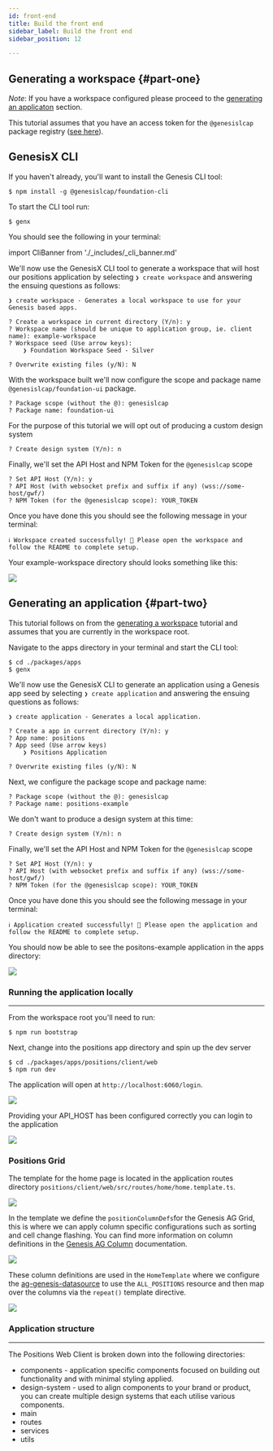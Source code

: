 ```yaml
---
id: front-end
title: Build the front end
sidebar_label: Build the front end
sidebar_position: 12

---
```

## Generating a workspace {#part-one}
_Note_: If you have a workspace configured please proceed to the [generating an applicaton](#part-two) section. 

This tutorial assumes that you have an access token for the `@genesislcap` package registry ([see here](/web-ui-reference/cli/#pre-flight-steps)).

GenesisX CLI
---
If you haven't already, you'll want to install the Genesis CLI tool:
```
$ npm install -g @genesislcap/foundation-cli
```

To start the CLI tool run:
```
$ genx
```
You should see the following in your terminal:

import CliBanner from './_includes/_cli_banner.md'

<CliBanner />

We'll now use the GenesisX CLI tool to generate a workspace that will host our positions application by selecting `❯ create workspace` and answering the ensuing questions as follows:

```
❯ create workspace - Generates a local workspace to use for your Genesis based apps.

? Create a workspace in current directory (Y/n): y
? Workspace name (should be unique to application group, ie. client name): example-workspace
? Workspace seed (Use arrow keys):
    ❯ Foundation Workspace Seed - Silver

? Overwrite existing files (y/N): N
```

With the workspace built we'll now configure the scope and package name `@genesislcap/foundation-ui` package.

```
? Package scope (without the @): genesislcap
? Package name: foundation-ui
```

For the purpose of this tutorial we will opt out of producing a custom design system
```
? Create design system (Y/n): n
```

Finally, we'll set the API Host and NPM Token for the `@genesislcap` scope
<!-- TODO: what will the user set the API Host to? -->
```
? Set API Host (Y/n): y
? API Host (with websocket prefix and suffix if any) (wss://some-host/gwf/) 
? NPM Token (for the @genesislcap scope): YOUR_TOKEN
```

Once you have done this you should see the following message in your terminal:
```
ℹ Workspace created successfully! 🎉 Please open the workspace and follow the README to complete setup.
```
Your example-workspace directory should looks something like this:

![](/img/example-workspace.png)

## Generating an application {#part-two}

This tutorial follows on from the [generating a workspace](#part-one) tutorial and assumes that you are currently in the workspace root.

Navigate to the apps directory in your terminal and start the CLI tool:
```
$ cd ./packages/apps
$ genx
```

We'll now use the GenesisX CLI to generate an application using a Genesis app seed by selecting `❯ create application` and answering the ensuing questions as follows:

```
❯ create application - Generates a local application.

? Create a app in current directory (Y/n): y
? App name: positions
? App seed (Use arrow keys)
    ❯ Positions Application

? Overwrite existing files (y/N): N
```

Next, we configure the package scope and package name:
<!-- TODO: this package name need to be foundation-ui? -->
```
? Package scope (without the @): genesislcap
? Package name: positions-example
```

We don't want to produce a design system at this time:
```
? Create design system (Y/n): n
```

Finally, we'll set the API Host and NPM Token for the `@genesislcap` scope
<!-- TODO: what will the user set the API Host to? -->
```
? Set API Host (Y/n): y
? API Host (with websocket prefix and suffix if any) (wss://some-host/gwf/) 
? NPM Token (for the @genesislcap scope): YOUR_TOKEN
```

Once you have done this you should see the following message in your terminal:
```
ℹ Application created successfully! 🎉 Please open the application and follow the README to complete setup.
```
You should now be able to see the positons-example application in the apps directory:

![](/img/positions-example.png)

### Running the application locally
---
From the workspace root you'll need to run:
```
$ npm run bootstrap
```

Next, change into the positions app directory and spin up the dev server
```
$ cd ./packages/apps/positions/client/web
$ npm run dev
```

The application will open at `http://localhost:6060/login`.

![](/img/positions-example--login.png)

Providing your API_HOST has been configured correctly you can login to the application

![](/img/positions-example--home.png)

### Positions Grid
The template for the home page is located in the application routes directory `positions/client/web/src/routes/home/home.template.ts`.

![](/img/positions-example--home-template.png)

In the template we define the `positionColumnDefs`for the Genesis AG Grid, this is where we can apply column specific configurations such as sorting and cell change flashing. You can find more information on column definitions in the [Genesis AG Column](/web-ui-reference/components/grids/ag-grid/ag-genesis-column/) documentation.

![](/img/positions-example--column-defs.png)

These column definitions are used in the `HomeTemplate` where we configure the [ag-genesis-datasource](/web-ui-reference/components/grids/ag-grid/ag-genesis-datasource/) to use the `ALL_POSITIONS` resource and then map over the columns via the `repeat()` template directive.

![](/img/positions-example--grid-template.png)

### Application structure
---
The Positions Web Client is broken down into the following directories:
- components - application specific components focused on building out functionality and with minimal styling applied.
- design-system - used to align components to your brand or product, you can create multiple design systems that each utilise various components.
- main
- routes
- services
- utils
